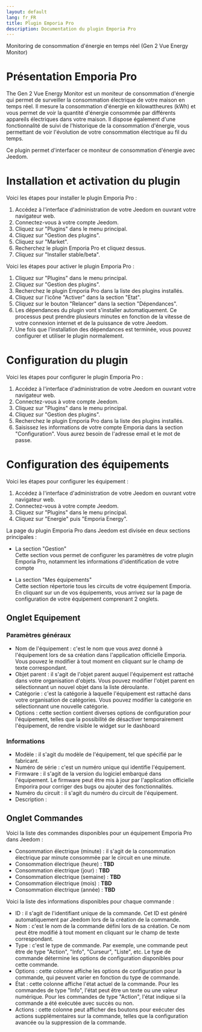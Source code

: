 ```yaml
---
layout: default
lang: fr_FR
title: Plugin Emporia Pro
description: Documentation du plugin Emporia Pro
---
```


Monitoring de consommation d'énergie en temps réel (Gen 2 Vue Energy Monitor)

# Présentation Emporia Pro

The Gen 2 Vue Energy Monitor est un moniteur de consommation d'énergie qui permet de surveiller la consommation électrique de votre maison en temps réel. Il mesure la consommation d'énergie en kilowattheures (kWh) et vous permet de voir la quantité d'énergie consommée par différents appareils électriques dans votre maison. Il dispose également d'une fonctionnalité de suivi de l'historique de la consommation d'énergie, vous permettant de voir l'évolution de votre consommation électrique au fil du temps.

Ce plugin permet d'interfacer ce moniteur de consommation d'énergie avec Jeedom.

# Installation et activation du plugin

Voici les étapes pour installer le plugin Emporia Pro :

1. Accédez à l'interface d'administration de votre Jeedom en ouvrant votre navigateur web.
2. Connectez-vous à votre compte Jeedom.
3. Cliquez sur "Plugins" dans le menu principal.
4. Cliquez sur "Gestion des plugins".
5. Cliquez sur "Market".
6. Recherchez le plugin Emporia Pro et cliquez dessus.
7. Cliquez sur "Installer stable/beta".

Voici les étapes pour activer le plugin Emporia Pro :

1. Cliquez sur "Plugins" dans le menu principal.
2. Cliquez sur "Gestion des plugins".
3. Recherchez le plugin Emporia Pro dans la liste des plugins installés.
4. Cliquez sur l'icône "Activer" dans la section "Etat".
5. Cliquez sur le bouton "Relancer" dans la section "Dépendances".
6. Les dépendances du plugin vont s'installer automatiquement. Ce processus peut prendre plusieurs minutes en fonction de la vitesse de votre connexion internet et de la puissance de votre Jeedom.
7. Une fois que l'installation des dépendances est terminée, vous pouvez configurer et utiliser le plugin normalement.

# Configuration du plugin

Voici les étapes pour configurer le plugin Emporia Pro :

1. Accédez à l'interface d'administration de votre Jeedom en ouvrant votre navigateur web.
2. Connectez-vous à votre compte Jeedom.
3. Cliquez sur "Plugins" dans le menu principal.
4. Cliquez sur "Gestion des plugins".
5. Recherchez le plugin Emporia Pro dans la liste des plugins installés.
6. Saisissez les informations de votre compte Emporia dans la section "Configuration". Vous aurez besoin de l'adresse email et le mot de passe.

# Configuration des équipements

Voici les étapes pour configurer les équipement :

1. Accédez à l'interface d'administration de votre Jeedom en ouvrant votre navigateur web.
2. Connectez-vous à votre compte Jeedom.
3. Cliquez sur "Plugins" dans le menu principal.
4. Cliquez sur "Energie" puis "Emporia Energy".

La page du plugin Emporia Pro dans Jeedom est divisée en deux sections principales :

- La section "Gestion"  
Cette section vous permet de configurer les paramètres de votre plugin Emporia Pro, notamment les informations d'identification de votre compte

- La section "Mes équipements"  
Cette section répertorie tous les circuits de votre équipement Emporia.  
En cliquant sur un de vos équipements, vous arrivez sur la page de configuration de votre équipement comprenant 2 onglets.

## Onglet Equipement

### Paramètres généraux

- Nom de l'équipement : c'est le nom que vous avez donné à l'équipement lors de sa création dans l'application officielle Emporia. Vous pouvez le modifier à tout moment en cliquant sur le champ de texte correspondant.
- Objet parent : il s'agit de l'objet parent auquel l'équipement est rattaché dans votre organisation d'objets. Vous pouvez modifier l'objet parent en sélectionnant un nouvel objet dans la liste déroulante.
- Catégorie : c'est la catégorie à laquelle l'équipement est rattaché dans votre organisation de catégories. Vous pouvez modifier la catégorie en sélectionnant une nouvelle catégorie.
- Options : cette section contient diverses options de configuration pour l'équipement, telles que la possibilité de désactiver temporairement l'équipement, de rendre visible le widget sur le dashboard

### Informations

- Modèle : il s'agit du modèle de l'équipement, tel que spécifié par le fabricant.
- Numéro de série : c'est un numéro unique qui identifie l'équipement.
- Firmware : il s'agit de la version du logiciel embarqué dans l'équipement. Le firmware peut être mis à jour par l'application officielle Emporira pour corriger des bugs ou ajouter des fonctionnalités.
- Numéro du circuit : il s'agit du numéro du circuit de l'équipement.
- Description : 

## Onglet Commandes

Voici la liste des commandes disponibles pour un équipement Emporia Pro dans Jeedom :

- Consommation électrique (minute) : il s'agit de la consommation électrique par minute consommée par le circuit en une minute. 
- Consommation électrique (heure) : **TBD**
- Consommation électrique (jour) : **TBD**
- Consommation électrique (semaine) : **TBD**
- Consommation électrique (mois) : **TBD**
- Consommation électrique (année) : **TBD**

Voici la liste des informations disponibles pour chaque commande :

- ID : il s'agit de l'identifiant unique de la commande. Cet ID est généré automatiquement par Jeedom lors de la création de la commande.
- Nom : c'est le nom de la commande défini lors de sa création. Ce nom peut être modifié à tout moment en cliquant sur le champ de texte correspondant.
- Type : c'est le type de commande. Par exemple, une commande peut être de type "Action", "Info", "Curseur", "Liste", etc. Le type de commande détermine les options de configuration disponibles pour cette commande.
- Options : cette colonne affiche les options de configuration pour la commande, qui peuvent varier en fonction du type de commande.
- État : cette colonne affiche l'état actuel de la commande. Pour les commandes de type "Info", l'état peut être un texte ou une valeur numérique. Pour les commandes de type "Action", l'état indique si la commande a été exécutée avec succès ou non.
- Actions : cette colonne peut afficher des boutons pour exécuter des actions supplémentaires sur la commande, telles que la configuration avancée ou la suppression de la commande.
